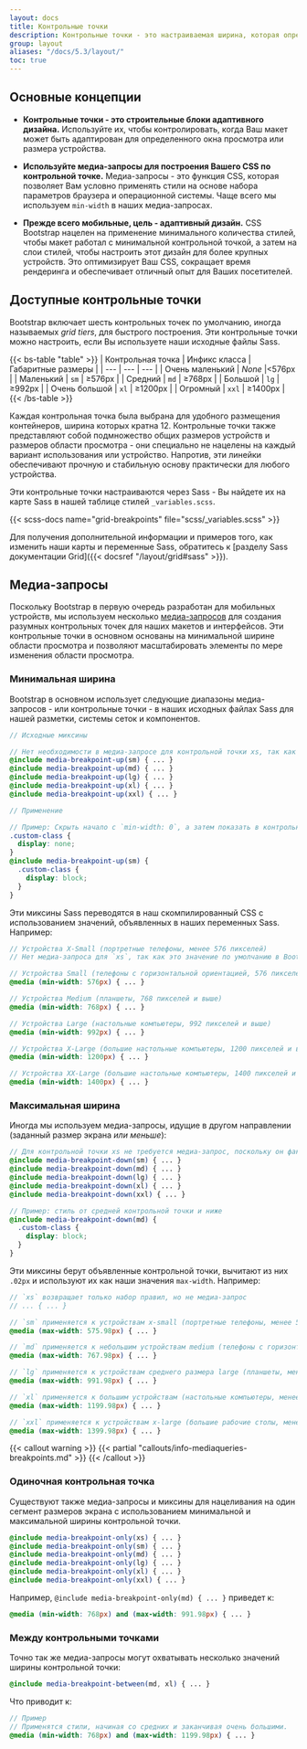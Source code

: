 ```yaml
---
layout: docs
title: Контрольные точки
description: Контрольные точки - это настраиваемая ширина, которая определяет поведение адаптивного макета на разных устройствах или размерах области просмотра в Bootstrap.
group: layout
aliases: "/docs/5.3/layout/"
toc: true
---
```


## Основные концепции

- **Контрольные точки - это строительные блоки адаптивного дизайна.** Используйте их, чтобы контролировать, когда Ваш макет может быть адаптирован для определенного окна просмотра или размера устройства.

- **Используйте медиа-запросы для построения Вашего CSS по контрольной точке.** Медиа-запросы - это функция CSS, которая позволяет Вам условно применять стили на основе набора параметров браузера и операционной системы. Чаще всего мы используем `min-width` в наших медиа-запросах.

- **Прежде всего мобильные, цель - адаптивный дизайн.** CSS Bootstrap нацелен на применение минимального количества стилей, чтобы макет работал с минимальной контрольной точкой, а затем на слои стилей, чтобы настроить этот дизайн для более крупных устройств. Это оптимизирует Ваш CSS, сокращает время рендеринга и обеспечивает отличный опыт для Ваших посетителей.

## Доступные контрольные точки

Bootstrap включает шесть контрольных точек по умолчанию, иногда называемых _grid tiers_, для быстрого построения. Эти контрольные точки можно настроить, если Вы используете наши исходные файлы Sass.

{{< bs-table "table" >}}
| Контрольная точка | Инфикс класса | Габаритные размеры |
| --- | --- | --- |
| Очень маленький | <em>None</em> |&lt;576px |
| Маленький | `sm` | &ge;576px |
| Средний | `md` | &ge;768px |
| Большой | `lg` | &ge;992px |
| Очень большой | `xl` | &ge;1200px |
| Огромный | `xxl` | &ge;1400px |
{{< /bs-table >}}

Каждая контрольная точка была выбрана для удобного размещения контейнеров, ширина которых кратна 12. Контрольные точки также представляют собой подмножество общих размеров устройств и размеров области просмотра - они специально не нацелены на каждый вариант использования или устройство. Напротив, эти линейки обеспечивают прочную и стабильную основу практически для любого устройства.

Эти контрольные точки настраиваются через Sass - Вы найдете их на карте Sass в нашей таблице стилей `_variables.scss`.

{{< scss-docs name="grid-breakpoints" file="scss/_variables.scss" >}}

Для получения дополнительной информации и примеров того, как изменить наши карты и переменные Sass, обратитесь к [разделу Sass документации Grid]({{< docsref "/layout/grid#sass" >}}).

## Медиа-запросы

Поскольку Bootstrap в первую очередь разработан для мобильных устройств, мы используем несколько [медиа-запросов](https://developer.mozilla.org/en-US/docs/Web/CSS/Media_Queries/Using_media_queries) для создания разумных контрольных точек для наших макетов и интерфейсов. Эти контрольные точки в основном основаны на минимальной ширине области просмотра и позволяют масштабировать элементы по мере изменения области просмотра.

### Минимальная ширина

Bootstrap в основном использует следующие диапазоны медиа-запросов - или контрольные точки - в наших исходных файлах Sass для нашей разметки, системы сеток и компонентов.

```scss
// Исходные миксины

// Нет необходимости в медиа-запросе для контрольной точки xs, так как это эффективно `@media (min-width: 0) { ... }`
@include media-breakpoint-up(sm) { ... }
@include media-breakpoint-up(md) { ... }
@include media-breakpoint-up(lg) { ... }
@include media-breakpoint-up(xl) { ... }
@include media-breakpoint-up(xxl) { ... }

// Применение

// Пример: Скрыть начало с `min-width: 0`, а затем показать в контрольной точке `sm`
.custom-class {
  display: none;
}
@include media-breakpoint-up(sm) {
  .custom-class {
    display: block;
  }
}
```

Эти миксины Sass переводятся в наш скомпилированный CSS с использованием значений, объявленных в наших переменных Sass. Например:

```scss
// Устройства X-Small (портретные телефоны, менее 576 пикселей)
// Нет медиа-запроса для `xs`, так как это значение по умолчанию в Bootstrap

// Устройства Small (телефоны с горизонтальной ориентацией, 576 пикселей и выше)
@media (min-width: 576px) { ... }

// Устройства Medium (планшеты, 768 пикселей и выше)
@media (min-width: 768px) { ... }

// Устройства Large (настольные компьютеры, 992 пикселей и выше)
@media (min-width: 992px) { ... }

// Устройства X-Large (большие настольные компьютеры, 1200 пикселей и выше)
@media (min-width: 1200px) { ... }

// Устройства XX-Large (большие настольные компьютеры, 1400 пикселей и выше)
@media (min-width: 1400px) { ... }
```

### Максимальная ширина

Иногда мы используем медиа-запросы, идущие в другом направлении (заданный размер экрана _или меньше_):

```scss
// Для контрольной точки xs не требуется медиа-запрос, поскольку он фактически `@media (max-width: 0) { ... }`
@include media-breakpoint-down(sm) { ... }
@include media-breakpoint-down(md) { ... }
@include media-breakpoint-down(lg) { ... }
@include media-breakpoint-down(xl) { ... }
@include media-breakpoint-down(xxl) { ... }

// Пример: стиль от средней контрольной точки и ниже
@include media-breakpoint-down(md) {
  .custom-class {
    display: block;
  }
}
```

Эти миксины берут объявленные контрольной точки, вычитают из них `.02px` и используют их как наши значения `max-width`. Например:

```scss
// `xs` возвращает только набор правил, но не медиа-запрос
// ... { ... }

// `sm` применяется к устройствам x-small (портретные телефоны, менее 576 пикселей)
@media (max-width: 575.98px) { ... }

// `md` применяется к небольшим устройствам medium (телефоны с горизонтальной ориентацией, менее 768 пикселей)
@media (max-width: 767.98px) { ... }

// `lg` применяется к устройствам среднего размера large (планшеты, менее 992 пикселей)
@media (max-width: 991.98px) { ... }

// `xl` применяется к большим устройствам (настольные компьютеры, менее 1200 пикселей)
@media (max-width: 1199.98px) { ... }

// `xxl` применяется к устройствам x-large (большие рабочие столы, менее 1400 пикселей)
@media (max-width: 1399.98px) { ... }
```

{{< callout warning >}}
{{< partial "callouts/info-mediaqueries-breakpoints.md" >}}
{{< /callout >}}

### Одиночная контрольная точка

Существуют также медиа-запросы и миксины для нацеливания на один сегмент размеров экрана с использованием минимальной и максимальной ширины контрольной точки.

```scss
@include media-breakpoint-only(xs) { ... }
@include media-breakpoint-only(sm) { ... }
@include media-breakpoint-only(md) { ... }
@include media-breakpoint-only(lg) { ... }
@include media-breakpoint-only(xl) { ... }
@include media-breakpoint-only(xxl) { ... }
```

Например, `@include media-breakpoint-only(md) { ... }` приведет к:

```scss
@media (min-width: 768px) and (max-width: 991.98px) { ... }
```

### Между контрольными точками

Точно так же медиа-запросы могут охватывать несколько значений ширины контрольной точки:

```scss
@include media-breakpoint-between(md, xl) { ... }
```

Что приводит к:

```scss
// Пример
// Применятся стили, начиная со средних и заканчивая очень большими.
@media (min-width: 768px) and (max-width: 1199.98px) { ... }
```
